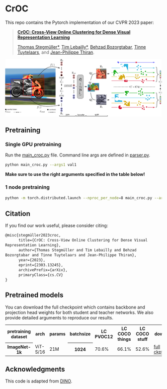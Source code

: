 # CrOC
This repo contains the Pytorch implementation of our CVPR 2023 paper:
> [**CrOC: Cross-View Online Clustering for Dense Visual Representation Learning**](https://arxiv.org/pdf/2303.13245.pdf)
>
> [Thomas Stegmüller*](https://people.epfl.ch/thomas.stegmuller?lang=en), [Tim Lebailly*](https://www.timlebailly.com/), [Behzad Bozorgtabar](https://behzadbozorgtabar.com/), [Tinne Tuytelaars](https://homes.esat.kuleuven.be/~tuytelaa/), and [Jean-Philippe Thiran](https://people.epfl.ch/jean-philippe.thiran).


![alt text](figures/croc_pipeline_small.jpg)

## Pretraining
### Single GPU pretraining
Run the [main_croc.py](main_croc.py) file. Command line args are defined in [parser.py](croc_utils/parser.py).
```bash
python main_croc.py --args1 val1
```

**Make sure to use the right arguments specified in the table below!**

### 1 node pretraining
```bash
python -m torch.distributed.launch --nproc_per_node=8 main_croc.py --args1 val1
```

## Citation
If you find our work useful, please consider citing:

```
@misc{stegmüller2023croc,
      title={CrOC: Cross-View Online Clustering for Dense Visual Representation Learning}, 
      author={Thomas Stegmüller and Tim Lebailly and Behzad Bozorgtabar and Tinne Tuytelaars and Jean-Philippe Thiran},
      year={2023},
      eprint={2303.13245},
      archivePrefix={arXiv},
      primaryClass={cs.CV}
}
```

## Pretrained models
You can download the full checkpoint which contains backbone and projection head weights for both student and teacher networks. We also provide detailed arguments to reproduce our results.

<table class="center">
  <tr>
    <th>pretraining dataset</th>
    <th>arch</th>
    <th>params</th>
    <th>batchsize</th>
    <th>LC PVOC12</th>
    <th>LC COCO things</th>
    <th>LC COCO stuff</th>
    <th colspan="2">download</th>
  </tr>

[//]: # (  <tr>)

[//]: # (    <th>COCO</th>)

[//]: # (    <td>ViT-S/16</td>)

[//]: # (    <td>21M</td>)

[//]: # (    <th>256</th>)

[//]: # (    <td>54.5%</td>)

[//]: # (    <td>55.6%</td>)

[//]: # (    <td>49.7%</td>)

[//]: # (    <td><a href="">full ckpt</a></td>)

[//]: # (    <td><a href="">args</a></td>)

[//]: # (  </tr>)

[//]: # (  <tr>)

[//]: # (    <th>COCO+</th>)

[//]: # (    <td>ViT-S/16</td>)

[//]: # (    <td>21M</td>)

[//]: # (    <th>256</th>)

[//]: # (    <td>60.6%</td>)

[//]: # (    <td>62.7%</td>)

[//]: # (    <td>51.7%</td>)

[//]: # (    <td><a href="">full ckpt</a></td>)

[//]: # (    <td><a href="">args</a></td>)

[//]: # (  </tr>)
  <tr>
    <th>ImageNet-1k</th>
    <td>ViT-S/16</td>
    <td>21M</td>
    <th>1024</th>
    <td>70.6%</td>
    <td>66.1%</td>
    <td>52.6%</td>
    <td><a href="https://rdr.kuleuven.be/api/access/datafile/28925">full ckpt</a></td>
    <td><a href="https://rdr.kuleuven.be/api/access/datafile/28924">args</a></td>
  </tr>
</table>


## Acknowledgments

This code is adapted from [DINO](https://github.com/facebookresearch/dino).
